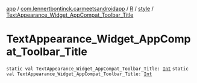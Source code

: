 [app](../../../index.md) / [com.lennertbontinck.carmeetsandroidapp](../../index.md) / [R](../index.md) / [style](index.md) / [TextAppearance_Widget_AppCompat_Toolbar_Title](./-text-appearance_-widget_-app-compat_-toolbar_-title.md)

# TextAppearance_Widget_AppCompat_Toolbar_Title

`static val TextAppearance_Widget_AppCompat_Toolbar_Title: `[`Int`](https://kotlinlang.org/api/latest/jvm/stdlib/kotlin/-int/index.html)
`static val TextAppearance_Widget_AppCompat_Toolbar_Title: `[`Int`](https://kotlinlang.org/api/latest/jvm/stdlib/kotlin/-int/index.html)